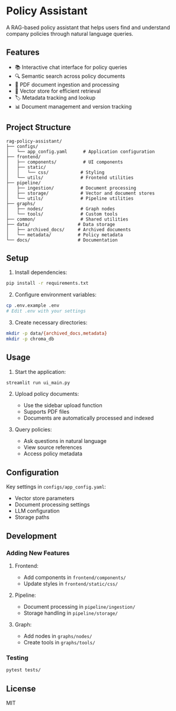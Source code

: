 # Policy Assistant

A RAG-based policy assistant that helps users find and understand company policies through natural language queries.

## Features

- 📚 Interactive chat interface for policy queries
- 🔍 Semantic search across policy documents
- 📄 PDF document ingestion and processing
- 💾 Vector store for efficient retrieval
- 🏷️ Metadata tracking and lookup
- 📊 Document management and version tracking

## Project Structure

```
rag-policy-assistant/
├── configs/
│   └── app_config.yaml      # Application configuration
├── frontend/
│   ├── components/          # UI components
│   ├── static/             
│   │   └── css/            # Styling
│   └── utils/              # Frontend utilities
├── pipeline/
│   ├── ingestion/          # Document processing
│   ├── storage/            # Vector and document stores
│   └── utils/              # Pipeline utilities
├── graphs/
│   ├── nodes/              # Graph nodes
│   └── tools/              # Custom tools
├── common/                 # Shared utilities
├── data/                  # Data storage
│   ├── archived_docs/     # Archived documents
│   └── metadata/          # Policy metadata
└── docs/                  # Documentation
```

## Setup

1. Install dependencies:
```bash
pip install -r requirements.txt
```

2. Configure environment variables:
```bash
cp .env.example .env
# Edit .env with your settings
```

3. Create necessary directories:
```bash
mkdir -p data/{archived_docs,metadata}
mkdir -p chroma_db
```

## Usage

1. Start the application:
```bash
streamlit run ui_main.py
```

2. Upload policy documents:
   - Use the sidebar upload function
   - Supports PDF files
   - Documents are automatically processed and indexed

3. Query policies:
   - Ask questions in natural language
   - View source references
   - Access policy metadata

## Configuration

Key settings in `configs/app_config.yaml`:
- Vector store parameters
- Document processing settings
- LLM configuration
- Storage paths

## Development

### Adding New Features

1. Frontend:
   - Add components in `frontend/components/`
   - Update styles in `frontend/static/css/`

2. Pipeline:
   - Document processing in `pipeline/ingestion/`
   - Storage handling in `pipeline/storage/`

3. Graph:
   - Add nodes in `graphs/nodes/`
   - Create tools in `graphs/tools/`

### Testing

```bash
pytest tests/
```

## License

MIT
